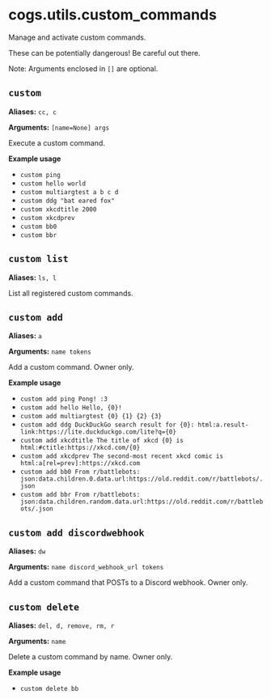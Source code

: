 # cogs.utils.custom_commands

Manage and activate custom commands.

These can be potentially dangerous! Be careful out there.

Note: Arguments enclosed in `[]` are optional.

## `custom`

**Aliases:** `cc, c`

**Arguments:** `[name=None] args`

Execute a custom command.

**Example usage**

* `custom ping`
* `custom hello world`
* `custom multiargtest a b c d`
* `custom ddg "bat eared fox"`
* `custom xkcdtitle 2000`
* `custom xkcdprev`
* `custom bb0`
* `custom bbr`

## `custom list`

**Aliases:** `ls, l`

List all registered custom commands.

## `custom add`

**Aliases:** `a`

**Arguments:** `name tokens`

Add a custom command. Owner only.

**Example usage**

* `custom add ping Pong! :3`
* `custom add hello Hello, {0}!`
* `custom add multiargtest {0} {1} {2} {3}`
* `custom add ddg DuckDuckGo search result for {0}: html:a.result-link:https://lite.duckduckgo.com/lite?q={0}`
* `custom add xkcdtitle The title of xkcd {0} is html:#ctitle:https://xkcd.com/{0}`
* `custom add xkcdprev The second-most recent xkcd comic is html:a[rel=prev]:https://xkcd.com`
* `custom add bb0 From r/battlebots: json:data.children.0.data.url:https://old.reddit.com/r/battlebots/.json`
* `custom add bbr From r/battlebots: json:data.children.random.data.url:https://old.reddit.com/r/battlebots/.json`

## `custom add discordwebhook`

**Aliases:** `dw`

**Arguments:** `name discord_webhook_url tokens`

Add a custom command that POSTs to a Discord webhook. Owner only.

## `custom delete`

**Aliases:** `del, d, remove, rm, r`

**Arguments:** `name`

Delete a custom command by name. Owner only.

**Example usage**

* `custom delete bb`